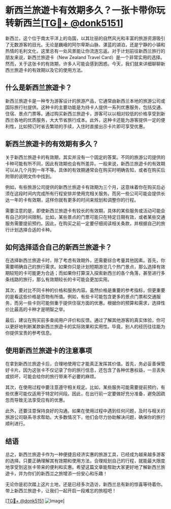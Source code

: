 # 新西兰旅遊卡有效期多久？一张卡带你玩转新西兰[[TG💪+ @donk5151](https://t.me/s/donk5151)]

新西兰，这个位于南太平洋上的岛国，以其壮丽的自然风光和丰富的旅游资源吸引了无数游客的目光。无论是巍峨的阿尔卑斯山脉、湛蓝的湖泊，还是宁静的小镇和热情的毛利文化，这里总有一处风景能让你流连忘返。对于计划前往新西兰旅行的朋友来说，新西兰旅遊卡（New Zealand Travel Card）是一个非常实用的选择。然而，关于这张卡的有效期，许多人可能会感到困惑。今天，我们就来详细聊聊新西兰旅遊卡的有效期以及它的使用方法。

## 什么是新西兰旅遊卡？

新西兰旅遊卡是一种专为游客设计的旅游产品，它通常由新西兰本地的旅游公司或国际旅行社提供。这种卡的主要功能是为持卡人提供一系列优惠服务，包括交通、住宿、景点门票等。通过购买新西兰旅遊卡，游客可以以相对较低的价格享受到新西兰各地的优质服务，大大节省旅行成本。此外，这种卡还能为游客提供一定的便利性，比如预订时省去繁琐的手续，入住时直接出示卡片即可享受优惠。

## 新西兰旅遊卡的有效期有多久？

关于新西兰旅遊卡的有效期，其实并没有一个固定的答案。不同的旅游公司提供的卡种可能有所不同，因此有效期也会有所差异。一般来说，新西兰旅遊卡的有效期可以从几个月到一年不等。具体的有效期通常会在购买时明确告知，或者在购买后附带的说明文件中找到。

例如，有些旅游公司提供的新西兰旅遊卡有效期为三个月，这意味着你在购买后必须在这段时间内完成所有行程安排并使用完相关服务。而另一些公司可能会提供长达一年的卡有效期，这样你就有更多的时间来规划和调整你的行程。

需要注意的是，即使新西兰旅遊卡有较长的有效期，具体的某些服务或活动可能会有自己的时间限制。比如，某些景点的门票可能只在特定日期有效，或者某些交通服务需要提前预约。因此，在购买之前一定要仔细阅读相关条款，并根据自己的旅行计划选择合适的卡种。

## 如何选择适合自己的新西兰旅遊卡？

在选择新西兰旅遊卡时，除了考虑有效期外，还需要综合考量其他因素。首先，你需要明确自己的旅行需求。如果你只是计划短期游览几个热门景点，那么选择有效期较短的卡可能更为合适；而如果你打算深入探索新西兰的各个角落，甚至进行多条线路的旅行，那么有效期较长的卡可能会更加实用。

其次，要对比不同卡种的价格和服务内容。虽然价格是重要的参考指标，但更重要的是看这些价格是否物有所值。例如，有些卡可能包含更多的景点门票和交通服务，而另一些卡则可能侧重于提供住宿方面的优惠。根据你的预算和需求，选择性价比最高的卡种才是明智之举。

最后，建议在购买前多查阅用户评价和反馈。通过了解其他游客的真实体验，你可以更好地判断某款新西兰旅遊卡的实际效果和实用性。毕竟，别人的经历往往能为你提供宝贵的参考信息。

## 使用新西兰旅遊卡的注意事项

在拿到新西兰旅遊卡后，合理地使用它才能真正发挥其价值。首先，务必妥善保管好卡片。因为这张卡不仅记录了你的旅行信息，还包含了各种优惠权益，一旦丢失或损坏，可能会给你的旅行带来不必要的麻烦。

其次，在使用过程中要注意遵守相关规定。比如，某些服务可能需要提前预约，有些优惠可能仅适用于特定时间段。因此，在出行前一定要做好充分准备，避免因疏忽而导致无法享受应有的优惠。

此外，还要注意保持良好的沟通。如果在使用过程中遇到任何问题，及时与相关的旅游公司联系寻求帮助。大多数情况下，他们会尽力协助解决问题，确保你的旅行顺利进行。

## 结语

总之，新西兰旅遊卡作为一种便捷且经济实惠的旅游工具，已经成为越来越多游客的选择。只要正确理解其有效期和使用方法，合理规划自己的行程，就能最大限度地享受到这张卡带来的便利和实惠。希望这篇文章能帮助大家更好地了解新西兰旅遊卡，并为你们的新西兰之旅增添一份安心和乐趣！

无论你是初次踏上这片土地，还是已经多次造访，新西兰总有新的惊喜等待着你。带上新西兰旅遊卡，让我们一起开启一段难忘的旅程吧！

[[TG💪+ @donk5151](https://t.me/s/donk5151) ![Image](https://i.postimg.cc/rwNCRYN7/Snipaste-2025-04-30-17-27-05.png)]